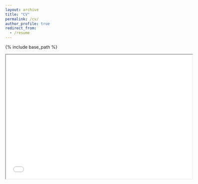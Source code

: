 ```yaml
---
layout: archive
title: "CV"
permalink: /cv/
author_profile: true
redirect_from:
  - /resume
---
```


{% include base_path %}
  
<iframe src="assets/wargon_cv_2025.pdf" width="600" height="400"></iframe>
